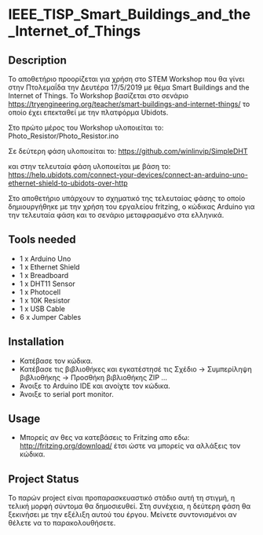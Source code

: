 # IEEE_TISP_Smart_Buildings_and_the_Internet_of_Things

## Description
Το αποθετήριο προορίζεται για χρήση στο STEM Workshop που θα γίνει στην Πτολεμαΐδα την Δευτέρα 17/5/2019 με θέμα Smart Buildings and the Internet of Things. Το Workshop βασίζεται στο σενάριο https://tryengineering.org/teacher/smart-buildings-and-internet-things/ το οποίο έχει επεκταθεί με την πλατφόρμα Ubidots. 

Στο πρώτο μέρος του Workshop υλοποιείται το:
Photo_Resistor/Photo_Resistor.ino

Σε δεύτερη φάση υλοποιείται το:
https://github.com/winlinvip/SimpleDHT

και στην τελευταία φάση υλοποιείται με βάση το:
https://help.ubidots.com/connect-your-devices/connect-an-arduino-uno-ethernet-shield-to-ubidots-over-http

Στο αποθετήριο υπάρχουν το σχηματικό της τελευταίας φάσης το οποίο δημιουργήθηκε με την χρήση του εργαλείου fritzing, ο κώδικας Arduino για την τελευταία φάση και το σενάριο μεταφρασμένο στα ελληνικά.

## Tools needed
- 1 x Arduino Uno
- 1 x Ethernet Shield
- 1 x Breadboard 
- 1 x DHT11 Sensor
- 1 x Photocell
- 1 x 10K Resistor
- 1 x USB Cable
- 6 x Jumper Cables 

## Installation 
- Κατέβασε τον κώδικα.
- Κατέβασε τις βιβλιοθήκες και εγκατέστησέ τις Σχέδιο -> Συμπερίληψη βιβλιοθήκης -> Προσθήκη βιβλιοθήκης ZIP ...
- Άνοιξε το  Arduino IDE και ανοίχτε τον κώδικα.
- Άνοιξε το serial port monitor.

## Usage
- Μπορείς αν θες να κατεβάσεις το Fritzing απο εδω: http://fritzing.org/download/ έτσι ώστε να μπορείς να αλλάξεις τον κώδικα.

## Project Status
Το παρών project είναι προπαρασκευαστικό στάδιο αυτή τη στιγμή, η τελική μορφή σύντομα θα δημοσιευθεί. Στη συνέχεια, η δεύτερη φάση θα ξεκινήσει με την εξέλιξη αυτού του έργου. Μείνετε συντονισμένοι αν θέλετε να το παρακολουθήσετε.



